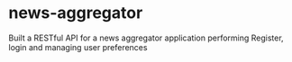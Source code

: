# news-aggregator
Built a RESTful API for a news aggregator application performing Register, login and managing user preferences
